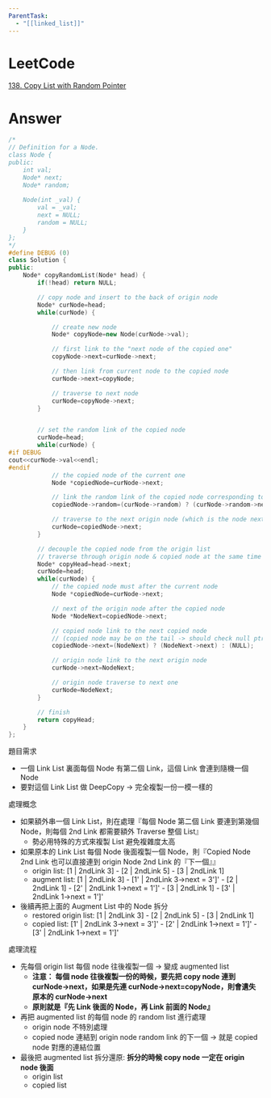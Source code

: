```yaml
---
ParentTask:
  - "[[linked_list]]"
---
```


# LeetCode
[138. Copy List with Random Pointer](https://leetcode.com/problems/copy-list-with-random-pointer/)

# Answer
```Cpp
/*
// Definition for a Node.
class Node {
public:
    int val;
    Node* next;
    Node* random;
    
    Node(int _val) {
        val = _val;
        next = NULL;
        random = NULL;
    }
};
*/
#define DEBUG (0)
class Solution {
public:
    Node* copyRandomList(Node* head) {
        if(!head) return NULL;

        // copy node and insert to the back of origin node
        Node* curNode=head;
        while(curNode) {

			// create new node
            Node* copyNode=new Node(curNode->val);

			// first link to the "next node of the copied one"
            copyNode->next=curNode->next;

			// then link from current node to the copied node
            curNode->next=copyNode;

			// traverse to next node
            curNode=copyNode->next;
        }


        // set the random link of the copied node
        curNode=head;
        while(curNode) {
#if DEBUG
cout<<curNode->val<<endl;
#endif
			// the copied node of the current one
            Node *copiedNode=curNode->next;

			// link the random link of the copied node corresponding to the random link of cur node
            copiedNode->random=(curNode->random) ? (curNode->random->next) : (NULL);

			// traverse to the next origin node (which is the node next to the copied node)
            curNode=copiedNode->next;
        }

        // decouple the copied node from the origin list
		// traverse through origin node & copied node at the same time
        Node* copyHead=head->next;
        curNode=head;
        while(curNode) {
			// the copied node must after the current node
            Node *copiedNode=curNode->next;

			// next of the origin node after the copied node
            Node *NodeNext=copiedNode->next;

			// copied node link to the next copied node
			// (copied node may be on the tail -> should check null ptr)
            copiedNode->next=(NodeNext) ? (NodeNext->next) : (NULL);

			// origin node link to the next origin node
            curNode->next=NodeNext;

			// origin node traverse to next one
            curNode=NodeNext;
        }

		// finish
        return copyHead;
    }
};
```
題目需求
- 一個 Link List 裏面每個 Node 有第二個 Link，這個 Link 會連到隨機一個 Node
- 要對這個 Link List 做 DeepCopy -> 完全複製一份一模一樣的

處理概念
- 如果額外串一個 Link List，則在處理『每個 Node 第二個 Link 要連到第幾個 Node，則每個 2nd Link 都需要額外 Traverse 整個 List』
	- 勢必用特殊的方式來複製 List 避免複雜度太高
- 如果原本的 Link List 每個 Node 後面複製一個 Node，則『Copied Node 2nd Link 也可以直接連到 origin Node 2nd Link 的『下一個』』
	- origin list: [1 | 2ndLink 3] - [2 | 2ndLink 5] - [3 | 2ndLink 1]
	- augment list: [1 | 2ndLink 3] - [1' | 2ndLink 3->next = 3']' - [2 | 2ndLink 1] - [2' | 2ndLink 1->next = 1']' - [3 | 2ndLink 1] - [3' | 2ndLink 1->next = 1']'
- 後續再把上面的 Augment List 中的 Node 拆分
	- restored origin list: [1 | 2ndLink 3] - [2 | 2ndLink 5] - [3 | 2ndLink 1]
	- copied list: [1' | 2ndLink 3->next = 3']' - [2' | 2ndLink 1->next = 1']' - [3' | 2ndLink 1->next = 1']'

處理流程
- 先每個 origin list 每個 node 往後複製一個 -> 變成 augmented list
	- **注意： 每個 node 往後複製一份的時候，要先把 copy node 連到 curNode->next，如果是先連 curNode->next=copyNode，則會遺失原本的 curNode->next**
	- **原則就是『先 Link 後面的 Node，再 Link 前面的 Node』**
- 再把 augmented list 的每個 node 的 random list 進行處理
	- origin node 不特別處理
	- copied node 連結到 origin node random link 的下一個 -> 就是 copied node 對應的連結位置
- 最後把 augmented list 拆分還原: **拆分的時候 copy node 一定在 origin node 後面**
	- origin list
	- copied list